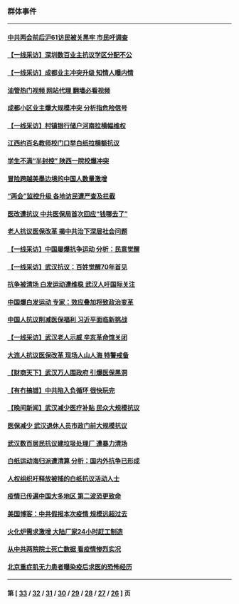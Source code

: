 ### 群体事件
---
#### [中共两会前后沪61访民被关黑牢 市民吁调查](../../pages/ncid279/n13976054.md?04230445) 
#### [【一线采访】深圳数百业主抗议学区分配不公](../../pages/ncid279/n13976680.md?04230445) 
#### [【一线采访】成都业主冲突升级 知情人曝内情](../../pages/ncid279/n13965289.md?04230445) 
#### [油管热门视频 网站代理 翻墙必看视频](http://138.2.39.72:81/youtube.html?epic-marker?04230445)
#### [成都小区业主爆大规模冲突 分析指危险信号](../../pages/ncid279/n13964520.md?04230445) 
#### [【一线采访】村镇银行储户河南拉横幅维权](../../pages/ncid279/n13964555.md?04230445) 
#### [江西约百名教师校门口举白纸拉横额抗议](../../pages/ncid279/n13958579.md?04230445) 
#### [学生不满“半封控” 陕西一院校爆冲突](../../pages/ncid279/n13946647.md?04230445) 
#### [冒险跨越美墨边境的中国人数量激增](../../pages/ncid279/n13946742.md?04230445) 
#### [“两会”监控升级 各地访民遭严查及拦截](../../pages/ncid279/n13942702.md?04230445) 
#### [医改遭抗议 中共医保局首次回应“钱哪去了”](../../pages/ncid279/n13938290.md?04230445) 
#### [老人抗议医保改革 揭中共治下深层社会问题](../../pages/ncid279/n13934963.md?04230445) 
#### [【一线采访】中国屡爆抗争运动 分析：民意觉醒](../../pages/ncid279/n13934024.md?04230445) 
#### [【一线采访】武汉抗议：百姓觉醒70年首见](../../pages/ncid279/n13931265.md?04230445) 
#### [抗争被清场 白发运动遭维稳 武汉人吁国际关注](../../pages/ncid279/n13931147.md?04230445) 
#### [中国爆白发运动 专家：效应叠加将致政治变革](../../pages/ncid279/n13931004.md?04230445) 
#### [中国人抗议削减医保福利 习近平面临新挑战](../../pages/ncid279/n13930530.md?04230445) 
#### [【一线采访】武汉老人示威 辛亥革命馆关闭](../../pages/ncid279/n13930368.md?04230445) 
#### [大连人抗议医保改革 现场人山人海 特警戒备](../../pages/ncid279/n13930248.md?04230445) 
#### [【财商天下】武汉万人围政府 引爆医保黑洞](../../pages/ncid279/n13927281.md?04230445) 
#### [【有冇搞错】中共陷入负循环 很快玩完](../../pages/ncid279/n13926140.md?04230445) 
#### [【晚间新闻】武汉减少医疗补贴 民众大规模抗议](../../pages/ncid279/n13925524.md?04230445) 
#### [医保减少 武汉退休人员市政门前大规模抗议](../../pages/ncid279/n13925389.md?04230445) 
#### [武汉数百居民抗议建垃圾处理厂 遭暴力清场](../../pages/ncid279/n13922269.md?04230445) 
#### [白纸运动海归派遭清算 分析：国内外抗争已形成](../../pages/ncid279/n13919416.md?04230445) 
#### [人权组织吁释放被捕的白纸抗议活动人士](../../pages/ncid279/n13917517.md?04230445) 
#### [疫情已传遍中国大多地区 第二波恐更致命](../../pages/ncid279/n13914332.md?04230445) 
#### [美国博客：中共假报本次疫情 规模远超过去](../../pages/ncid279/n13912604.md?04230445) 
#### [火化炉需求激增 大陆厂家24小时赶工制造](../../pages/ncid279/n13912205.md?04230445) 
#### [从中共两院院士死亡数据 看疫情惨烈实况](../../pages/ncid279/n13910619.md?04230445) 
#### [北京重症肌无力患者曝染疫后求医的恐怖经历](../../pages/ncid279/n13909480.md?04230445) 

---
#### 第 [ [33](./33.md?04230445) / [32](./32.md?04230445) / [31](./31.md?04230445) / [30](./30.md?04230445) / [29](./29.md?04230445) / [28](./28.md?04230445) / [27](./27.md?04230445) / [26](./26.md?04230445) ] 页
